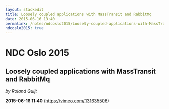 ```yaml
---
layout: stackedit
title: Loosely coupled applications with MassTransit and RabbitMq
date: 2015-06-16 13:40
permalink: /notes/ndcoslo2015/Loosely-coupled-applications-with-MassTransit-and-RabbitMq.html
ndcoslo2015: true
---
```


# NDC Oslo 2015
## Loosely coupled applications with MassTransit and RabbitMq
*by Roland Guijt*

**2015-06-16 11:40** (https://vimeo.com/131635506)